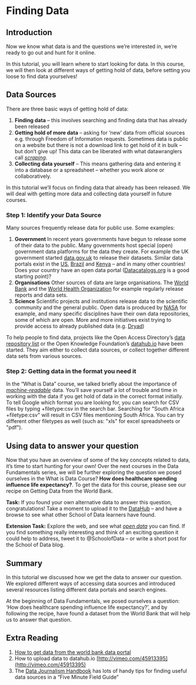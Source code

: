 # Finding Data

## Introduction

Now we know what data is and the questions we’re interested in, we’re ready to go out and hunt for it online.

In this tutorial, you will learn where to start looking for data. In this course, we will then look at different ways of getting hold of data, before setting you loose to find data yourselves!

## Data Sources

There are three basic ways of getting hold of data:

  1. **Finding data** – this involves searching and finding data that has already been released
  2. **Getting hold of more data** – asking for ‘new’ data from official sources e.g. through Freedom of Information requests. Sometimes data is public on a website but there is not a download link to get hold of it in bulk – but don’t give up! This data can be liberated with what datawranglers call [_scraping_](http://schoolofdata.org/handbook/courses/appendix/glossary/#term-scraping).
  3. **Collecting data yourself** – This means gathering data and entering it into a database or a spreadsheet – whether you work alone or collaboratively.

In this tutorial we’ll focus on finding data that already has been released. We will deal with getting more data and collecting data yourself in future courses.

### Step 1: Identify your Data Source

Many sources frequently release data for public use. Some examples:

  1. **Government** In recent years governments have begun to release some of their data to the public. Many governments host special (open) government data platforms for the data they create. For example the UK government started [data.gov.uk](http://data.gov.uk) to release their datasets. Similar data portals exist in the [US](http://www.data.gov), [Brazil](http://dados.gov.br/) and [Kenya](https://opendata.go.ke/) – and in many other countries! Does your country have an open data portal ([Datacatalogs.org](http://datacatalogs.org) is a good starting point)?
  2. **Organisations** Other sources of data are large organisations. The [World Bank](http://data.WorldBank.org) and the [World Health Organization](http://www.who.int/research/en/) for example regularly release reports and data sets.
  3. **Science** Scientific projects and institutions release data to the scientific community and the general public. Open data is produced by [NASA](http://data.nasa.gov/) for example, and many specific disciplines have their own data repositories, some of which are open. More and more initiatives exist trying to provide access to already published data (e.g. [Dryad](http://datadryad.org/))

To help people to find data, projects like the Open Access Directory’s [data repository list](http://oad.simmons.edu/oadwiki/Data_repositories) or the Open Knowledge Foundation’s [datahub.io](http://datahub.io) have been started. They aim either to collect data sources, or collect together different data sets from various sources. 

### Step 2: Getting data in the format you need it

In the “What is Data” course, we talked briefly about the importance of [_machine-readable_](http://schoolofdata.org/handbook/courses/appendix/glossary/#term-machine-readable) data. You’ll save yourself a lot of trouble and time in working with the data if you get hold of data in the correct format initially. To tell Google which format you are looking for, you can search for CSV files by typing +filetype:csv in the search bar. Searching for "South Africa +filetype:csv" will result in CSV files mentioning South Africa. You can try different other filetypes as well (such as: "xls" for excel spreadsheets or "pdf").

## Using data to answer your question

Now that you have an overview of some of the key concepts related to data, it’s time to start hunting for your own! Over the next courses in the Data Fundamentals series, we will be further exploring the question we posed ourselves in the What is Data Course? **How does healthcare spending influence life expectancy?**. To get the data for this course, please see our recipe on Getting Data from the World Bank.

**Task:** If you found your own alternative data to answer this question, congratulations! Take a moment to upload it to the [DataHub](http://datahub.io) – and have a browse to see what other School of Data learners have found.

**Extension Task:** Explore the web, and see what [_open data_](http://schoolofdata.org/handbook/courses/appendix/glossary/#term-open-data) you can find. If you find something really interesting and think of an exciting question it could help to address, tweet it to @SchoolofData – or write a short post for the School of Data blog.

## Summary

In this tutorial we discussed how we get the data to answer our question. We explored different ways of accessing data sources and introduced several resources listing different data portals and search engines.

At the beginning of Data Fundamentals, we posed ourselves a question: ‘How does healthcare spending influence life expectancy?’, and by following the recipe, have found a dataset from the World Bank that will help us to answer that question.

## Extra Reading

  1. [How to get data from the world bank data portal](http://schoolofdata.org/handbook/recipes/getting-data-from-world-bank/)
  2. How to upload data to datahub.io [http://vimeo.com/45913395](http://vimeo.com/45913395)
  3. The [Data Journalism Handbook](http://datajournalismhandbook.org/1.0/en/getting_data_0.html) has lots of handy tips for finding useful data sources in a “Five Minute Field Guide”
